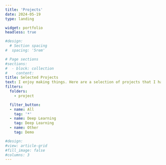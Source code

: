 ```yaml
---
title: 'Projects'
date: 2024-05-19
type: landing

widget: portfolio
headless: true 

#design:
  # Section spacing
#  spacing: '5rem'

# Page sections
#sections:
#  - block: collection
#    content:
title: Selected Projects
text: I enjoy making things. Here are a selection of projects that I have worked on over the years.
filters:
  folders:
    - project

  filter_button:
  - name: All
    tag: '*'
  - name: Deep Learning
    tag: Deep Learning
  - name: Other
    tag: Demo

#design:
#view: article-grid
#fill_image: false
#columns: 3
---
```

